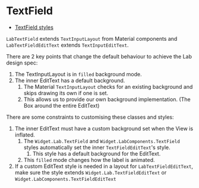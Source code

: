 # TextField

* [TextField styles](https://git.lab.mobi/tools/android-tools/labcomponents-android/-/blob/develop/lib/java/mobi/lab/components/textfield/res/values/styles.xml)

`LabTextField` extends `TextInputLayout` from Material components and `LabTextFieldEditText` extends `TextInputEditText`. 

There are 2 key points that change the default behaviour to achieve the Lab design spec:

1. The TextInputLayout is in `filled` background mode.
2. The inner EditText has a default background.
   1. The Material `TextInputLayout` checks for an existing background and skips drawing its own if one is set.
   2. This allows us to provide our own background implementation. (The Box around the entire EditText)

There are some constraints to customising these classes and styles:
1. The inner EditText must have a custom background set when the View is inflated.
   1. The `Widget.Lab.TextField` and `Widget.LabComponents.TextField` styles automatically set the inner `TextFieldEditText`'s style.
      1. This style has a default background for the EditText.
   4. This `filled` mode changes how the label is animated.
2. If a custom EditText style is needed in a layout for `LabTextFieldEditText`, make sure the style extends `Widget.Lab.TextFieldEditText` or `Widget.LabComponents.TextFieldEditText`
